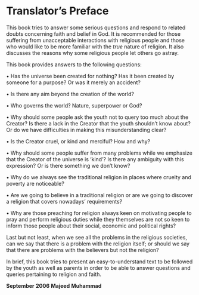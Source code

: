 Translator’s Preface
====================

This book tries to answer some serious questions and respond to related
doubts concerning faith and belief in God. It is recommended for those
suffering from unacceptable interactions with religious people and those
who would like to be more familiar with the *true* nature of religion.
It also discusses the reasons why some religious people let others go
astray.

This book provides answers to the following questions:

• Has the universe been created for nothing? Has it been created by
someone for a purpose? Or was it merely an accident?

• Is there any aim beyond the creation of the world?

• Who governs the world? Nature, superpower or God?

• Why should some people ask the youth not to query too much about the
Creator? Is there a lack in the Creator that the youth shouldn’t know
about? Or do we have difficulties in making this misunderstanding clear?

• Is the Creator cruel, or kind and merciful? How and why?

• Why should some people suffer from many problems while we emphasize
that the Creator of the universe is ‘kind’? Is there any ambiguity with
this expression? Or is there something we don’t know?

• Why do we always see the traditional religion in places where cruelty
and poverty are noticeable?

• Are we going to believe in a traditional religion or are we going to
discover a religion that covers nowadays’ requirements?

• Why are those preaching for religion always keen on motivating people
to pray and perform religious duties while they themselves are not so
keen to inform those people about their social, economic and political
rights?

Last but not least, when we see all the problems in the religious
societies, can we say that there is a problem with the religion itself;
or should we say that there are problems with the believers but not the
religion?

In brief, this book tries to present an easy-to-understand text to be
followed by the youth as well as parents in order to be able to answer
questions and queries pertaining to religion and faith.

**September** **2006**
**Majeed** **Muhammad**


